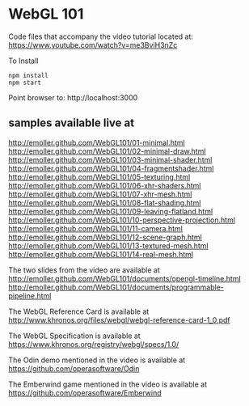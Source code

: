 # WebGL 101
Code files that accompany the video tutorial located at: https://www.youtube.com/watch?v=me3BviH3nZc

To Install

    npm install
    npm start

Point browser to:
  http://localhost:3000

## samples available live at
http://emoller.github.com/WebGL101/01-minimal.html
http://emoller.github.com/WebGL101/02-minimal-draw.html
http://emoller.github.com/WebGL101/03-minimal-shader.html
http://emoller.github.com/WebGL101/04-fragmentshader.html
http://emoller.github.com/WebGL101/05-texturing.html
http://emoller.github.com/WebGL101/06-xhr-shaders.html
http://emoller.github.com/WebGL101/07-xhr-mesh.html
http://emoller.github.com/WebGL101/08-flat-shading.html
http://emoller.github.com/WebGL101/09-leaving-flatland.html
http://emoller.github.com/WebGL101/10-perspective-projection.html
http://emoller.github.com/WebGL101/11-camera.html
http://emoller.github.com/WebGL101/12-scene-graph.html
http://emoller.github.com/WebGL101/13-textured-mesh.html
http://emoller.github.com/WebGL101/14-real-mesh.html

The two slides from the video are available at
http://emoller.github.com/WebGL101/documents/opengl-timeline.html
http://emoller.github.com/WebGL101/documents/programmable-pipeline.html

The WebGL Reference Card is available at
http://www.khronos.org/files/webgl/webgl-reference-card-1_0.pdf

The WebGL Specification is available at
https://www.khronos.org/registry/webgl/specs/1.0/

The Odin demo mentioned in the video is available at
https://github.com/operasoftware/Odin

The Emberwind game mentioned in the video is available at
https://github.com/operasoftware/Emberwind
